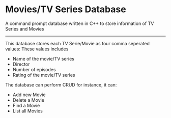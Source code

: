 # Movies/TV Series Database
A command prompt database written in C++ to store information of TV Series and Movies

---
This database stores each TV Serie/Movie as four comma seperated values:
These values includes
- Name of the movie/TV series
- Director
- Number of episodes
- Rating of the movie/TV series

The database can perform CRUD for instance, it can:
- Add new Movie
- Delete a Movie
- Find a Movie
- List all Movies
